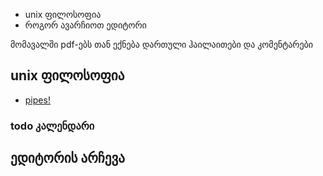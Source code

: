 - unix ფილოსოფია
- როგორ ავარჩიოთ ედიტორი

მომავალში pdf-ებს თან ექნება დართული ჰაილაითები და კომენტარები
## unix ფილოსოფია

- [pipes!](https://www.youtube.com/watch?v=bKzonnwoR2I)

### todo კალენდარი

## ედიტორის არჩევა
